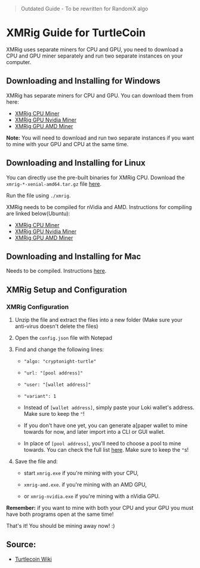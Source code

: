 > Outdated Guide - To be rewritten for RandomX algo

# XMRig Guide for TurtleCoin 

XMRig uses separate miners for CPU and GPU, you need to download a CPU and GPU miner separately and run two separate instances on your computer.

## Downloading and Installing for Windows

XMRig has separate miners for CPU and GPU. You can download them from here:

* [XMRig CPU Miner](https://github.com/xmrig/xmrig/releases)
* [XMRig GPU Nvidia Miner](https://github.com/xmrig/xmrig-nvidia/releases)
* [XMRig GPU AMD Miner](https://github.com/xmrig/xmrig-amd/releases)

**Note:** You will need to download and run two separate instances if you want to mine with your GPU and CPU at the same time.

## Downloading and Installing for Linux

You can directly use the pre-built binaries for XMRig CPU. Download the `xmrig-*-xenial-amd64.tar.gz` file [here](https://github.com/xmrig/xmrig/releases).  

Run the file using `./xmrig`. 

XMRig needs to be compiled for nVidia and AMD. Instructions for compiling are linked below(Ubuntu):

* [XMRig CPU Miner](https://github.com/xmrig/xmrig/wiki/Ubuntu-Build) 
* [XMRig GPU Nvidia Miner](https://github.com/xmrig/xmrig-nvidia/wiki/Ubuntu-Build) 
* [XMRig GPU AMD Miner](https://github.com/xmrig/xmrig-amd/wiki/Ubuntu-Build) 

## Downloading and Installing for Mac

Needs to be compiled. Instructions [here](https://github.com/xmrig/xmrig/wiki/OS-X-Build).

## XMRig Setup and Configuration

### XMRig Configuration

1.  Unzip the file and extract the files into a new folder (Make sure your anti-virus doesn't delete the files)
2.  Open the `config.json` file with Notepad
3.  Find and change the following lines:

      * `"algo: "cryptonight-turtle"`  

      * `"url: "[pool address]"`  

      * `"user: "[wallet address]"`  

      * `"variant": 1`  

      - Instead of `[wallet address]`, simply paste your Loki wallet's address. Make sure to keep the `"`!  

      - If you don't have one yet, you can generate a[paper wallet to mine towards for now, and later import into a CLI or GUI wallet.  

      - In place of `[pool address]`, you'll need to choose a pool to mine towards. You can check the full list [here](../MiningOverview/#pools). Make sure to keep the `"`s!  

4.  Save the file and:

    * start `xmrig.exe` if you're mining with your CPU,

    * `xmrig-amd.exe`. if you're mining with an AMD GPU,

    * or `xmrig-nvidia.exe` if you're mining with a nVidia GPU.

**Remember:** if you want to mine with both your CPU and your GPU you must have both programs open at the same time!

That's it! You should be mining away now! :)

## Source:
- [Turtlecoin Wiki](https://docs.turtlecoin.lol/guides/mining/xmrig-guide/)